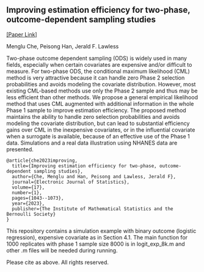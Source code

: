 ## Improving estimation efficiency for two-phase, outcome-dependent sampling studies
[[Paper Link]](https://projecteuclid.org/journals/electronic-journal-of-statistics/volume-17/issue-1/Improving-estimation-efficiency-for-two-phase-outcome-dependent-sampling-studies/10.1214/23-EJS2124.full)


Menglu Che, Peisong Han, Jerald F. Lawless

Two-phase outcome dependent sampling (ODS) is widely used in many fields, especially when certain covariates are expensive and/or difficult to measure. For two-phase ODS, the conditional maximum likelihood (CML) method is very attractive because it can handle zero Phase 2 selection probabilities and avoids modeling the covariate distribution. However, most existing CML-based methods use only the Phase 2 sample and thus may be less efficient than other methods. We propose a general empirical likelihood method that uses CML augmented with additional information in the whole Phase 1 sample to improve estimation efficiency. The proposed method maintains the ability to handle zero selection probabilities and avoids modeling the covariate distribution, but can lead to substantial efficiency gains over CML in the inexpensive covariates, or in the influential covariate when a surrogate is available, because of an effective use of the Phase 1 data. Simulations and a real data illustration using NHANES data are presented.

    @article{che2023improving,
      title={Improving estimation efficiency for two-phase, outcome-dependent sampling studies},
      author={Che, Menglu and Han, Peisong and Lawless, Jerald F},
      journal={Electronic Journal of Statistics},
      volume={17},
      number={1},
      pages={1043--1073},
      year={2023},
      publisher={The Institute of Mathematical Statistics and the Bernoulli Society}
    }

This repository contains a simulation example with binary outcome (logistic regression), expensive covariate as in Section 4.1. The main function for 1000 replicates with phase 1 sample size 8000 is in logit_exp_8k.m and other .m files will be needed during running. 

Please cite as above. All rights reserved. 

